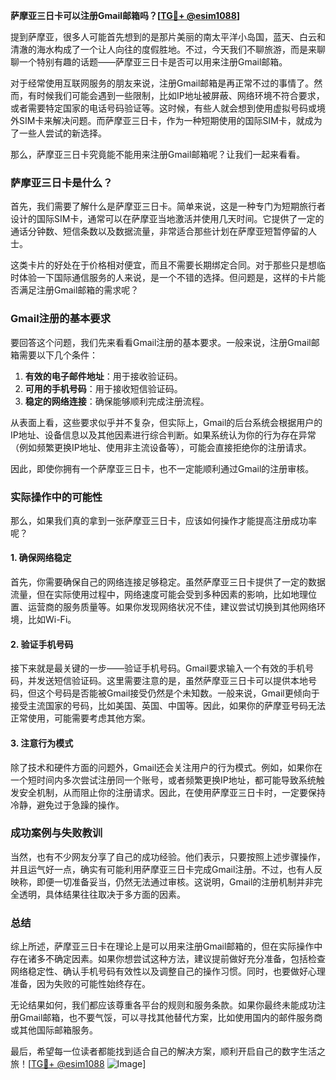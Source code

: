**萨摩亚三日卡可以注册Gmail邮箱吗？[[TG💪+ @esim1088](https://t.me/s/esim1088)]**

提到萨摩亚，很多人可能首先想到的是那片美丽的南太平洋小岛国，蓝天、白云和清澈的海水构成了一个让人向往的度假胜地。不过，今天我们不聊旅游，而是来聊聊一个特别有趣的话题——萨摩亚三日卡是否可以用来注册Gmail邮箱。

对于经常使用互联网服务的朋友来说，注册Gmail邮箱是再正常不过的事情了。然而，有时候我们可能会遇到一些限制，比如IP地址被屏蔽、网络环境不符合要求，或者需要特定国家的电话号码验证等。这时候，有些人就会想到使用虚拟号码或境外SIM卡来解决问题。而萨摩亚三日卡，作为一种短期使用的国际SIM卡，就成为了一些人尝试的新选择。

那么，萨摩亚三日卡究竟能不能用来注册Gmail邮箱呢？让我们一起来看看。

### 萨摩亚三日卡是什么？

首先，我们需要了解什么是萨摩亚三日卡。简单来说，这是一种专门为短期旅行者设计的国际SIM卡，通常可以在萨摩亚当地激活并使用几天时间。它提供了一定的通话分钟数、短信条数以及数据流量，非常适合那些计划在萨摩亚短暂停留的人士。

这类卡片的好处在于价格相对便宜，而且不需要长期绑定合同。对于那些只是想临时体验一下国际通信服务的人来说，是一个不错的选择。但问题是，这样的卡片能否满足注册Gmail邮箱的需求呢？

### Gmail注册的基本要求

要回答这个问题，我们先来看看Gmail注册的基本要求。一般来说，注册Gmail邮箱需要以下几个条件：

1. **有效的电子邮件地址**：用于接收验证码。
2. **可用的手机号码**：用于接收短信验证码。
3. **稳定的网络连接**：确保能够顺利完成注册流程。

从表面上看，这些要求似乎并不复杂，但实际上，Gmail的后台系统会根据用户的IP地址、设备信息以及其他因素进行综合判断。如果系统认为你的行为存在异常（例如频繁更换IP地址、使用非主流设备等），可能会直接拒绝你的注册请求。

因此，即使你拥有一个萨摩亚三日卡，也不一定能顺利通过Gmail的注册审核。

### 实际操作中的可能性

那么，如果我们真的拿到一张萨摩亚三日卡，应该如何操作才能提高注册成功率呢？

#### 1. 确保网络稳定
首先，你需要确保自己的网络连接足够稳定。虽然萨摩亚三日卡提供了一定的数据流量，但在实际使用过程中，网络速度可能会受到多种因素的影响，比如地理位置、运营商的服务质量等。如果你发现网络状况不佳，建议尝试切换到其他网络环境，比如Wi-Fi。

#### 2. 验证手机号码
接下来就是最关键的一步——验证手机号码。Gmail要求输入一个有效的手机号码，并发送短信验证码。这里需要注意的是，虽然萨摩亚三日卡可以提供本地号码，但这个号码是否能被Gmail接受仍然是个未知数。一般来说，Gmail更倾向于接受主流国家的号码，比如美国、英国、中国等。因此，如果你的萨摩亚号码无法正常使用，可能需要考虑其他方案。

#### 3. 注意行为模式
除了技术和硬件方面的问题外，Gmail还会关注用户的行为模式。例如，如果你在一个短时间内多次尝试注册同一个账号，或者频繁更换IP地址，都可能导致系统触发安全机制，从而阻止你的注册请求。因此，在使用萨摩亚三日卡时，一定要保持冷静，避免过于急躁的操作。

### 成功案例与失败教训

当然，也有不少网友分享了自己的成功经验。他们表示，只要按照上述步骤操作，并且运气好一点，确实有可能利用萨摩亚三日卡完成Gmail注册。不过，也有人反映称，即便一切准备妥当，仍然无法通过审核。这说明，Gmail的注册机制并非完全透明，具体结果往往取决于多方面的因素。

### 总结

综上所述，萨摩亚三日卡在理论上是可以用来注册Gmail邮箱的，但在实际操作中存在诸多不确定因素。如果你想尝试这种方法，建议提前做好充分准备，包括检查网络稳定性、确认手机号码有效性以及调整自己的操作习惯。同时，也要做好心理准备，因为失败的可能性始终存在。

无论结果如何，我们都应该尊重各平台的规则和服务条款。如果你最终未能成功注册Gmail邮箱，也不要气馁，可以寻找其他替代方案，比如使用国内的邮件服务商或其他国际邮箱服务。

最后，希望每一位读者都能找到适合自己的解决方案，顺利开启自己的数字生活之旅！[[TG💪+ @esim1088](https://t.me/s/esim1088) ![Image](https://i.postimg.cc/4NQfJmqS/Snipaste-2025-05-13-00-14-12.png)]